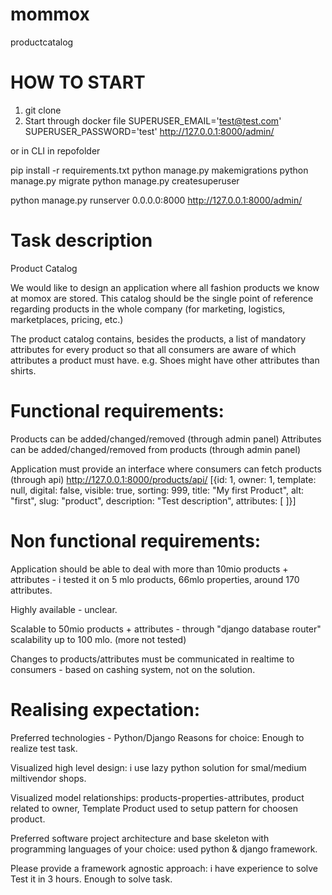 # mommox
productcatalog

# HOW TO START
1. git clone
2. Start through docker file
SUPERUSER_EMAIL='test@test.com'
SUPERUSER_PASSWORD='test'
http://127.0.0.1:8000/admin/

or in CLI in repofolder

pip install -r requirements.txt
python manage.py makemigrations
python manage.py migrate
python manage.py createsuperuser

python manage.py runserver 0.0.0.0:8000
http://127.0.0.1:8000/admin/


# Task description
Product Catalog

We would like to design an application where all fashion products we know at momox are stored. This catalog should be the single point of reference regarding products in the whole company (for marketing, logistics, marketplaces, pricing, etc.)

The product catalog contains, besides the products, a list of mandatory attributes for every product so that all consumers are aware of which attributes a product must have.
e.g. Shoes might have other attributes than shirts.


# Functional requirements:

Products can be added/changed/removed (through admin panel)
Attributes can be added/changed/removed from products (through admin panel)

Application must provide an interface where consumers can fetch products
(through api)
http://127.0.0.1:8000/products/api/
[{id: 1, owner: 1, template: null, digital: false, visible: true, sorting: 999, title: "My first Product", alt: "first", slug: "product", description: "Test description", attributes: [ ]}]


# Non functional requirements:

Application should be able to deal with more than 10mio products + attributes - i tested it on 5 mlo products, 66mlo properties, around 170 attributes.

Highly available - unclear.

Scalable to 50mio products + attributes - through "django database router" scalability up to 100 mlo. (more not tested)

Changes to products/attributes must be communicated in realtime to consumers - based on cashing system, not on the solution.


# Realising expectation:
Preferred technologies - Python/Django
Reasons for choice: Enough to realize test task.

Visualized high level design: i use lazy python solution for smal/medium miltivendor shops.

Visualized model relationships: products-properties-attributes, product related to owner, Template Product used to setup pattern for choosen product.

Preferred software project architecture and base skeleton with programming languages of your choice: used python & django framework.

Please provide a framework agnostic approach: i have experience to solve Test it in 3 hours. Enough to solve task.
